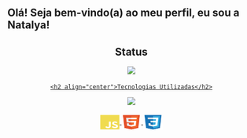 <h2>Olá! Seja bem-vindo(a) ao meu perfil, eu sou a Natalya!</h2>

<h2 align="center">Status</h2>

<div align="center">
  <a href="https://github.com/mendes-n">
  <img height="180em" src="https://github-readme-stats.vercel.app/api?username=mendes-n&show_icons=true&theme=tokyonight&include_all_commits=true&count_private=true"/>

    <h2 align="center">Tecnologias Utilizadas</h2>
    
  <img height="180em" src="https://github-readme-stats.vercel.app/api/top-langs/?username=mendes-n&layout=compact&langs_count=6&theme=tokyonight"/>
</div>
 
<div align="center" style="display: inline_block"><br>
  <img align="center" alt="Js" height="30" width="40" src="https://raw.githubusercontent.com/devicons/devicon/master/icons/javascript/javascript-plain.svg">
  <img align="center" alt="HTML" height="30" width="40" src="https://raw.githubusercontent.com/devicons/devicon/master/icons/html5/html5-original.svg">
  <img align="center" alt="CSS" height="30" width="40" src="https://raw.githubusercontent.com/devicons/devicon/master/icons/css3/css3-original.svg">
</div>
